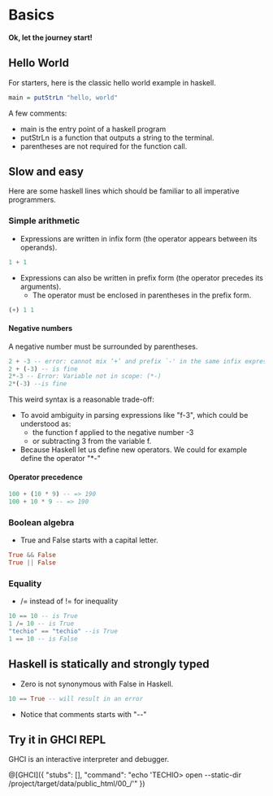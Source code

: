 # Basics

<b>Ok, let the journey start!</b><br/>

## Hello World
For starters, here is the classic hello world example in haskell.

```haskell runnable
main = putStrLn "hello, world"
```

A few comments:
* main is the entry point of a haskell program
* putStrLn is a function that outputs a string to the terminal.
* parentheses are not required for the function call.

## Slow and easy
Here are some haskell lines which should be familiar to all imperative programmers.

### Simple arithmetic
* Expressions are written in infix form (the operator appears between its operands).

```haskell
1 + 1
```
* Expressions can also be written in prefix form (the operator precedes its arguments).
  * The operator must be enclosed in parentheses in the prefix form.
```haskell
(+) 1 1
```

#### Negative numbers
A negative number must be surrounded by parentheses.

```haskell
2 + -3 -- error: cannot mix ‘+’ and prefix `-' in the same infix expression
2 + (-3) -- is fine
2*-3 -- Error: Variable not in scope: (*-)
2*(-3) --is fine
```
This weird syntax is a reasonable trade-off:
* To avoid ambiguity in parsing expressions like "f-3", which could be understood as:
  * the function f applied to the negative number -3
  * or subtracting 3 from the variable f. 
* Because Haskell let us define new operators. We could for example define the operator "*-"

#### Operator precedence

```haskell
100 + (10 * 9) -- => 190
100 + 10 * 9 -- => 190
```

### Boolean algebra

* True and False starts with a capital letter.
```haskell
True && False
True || False
```

### Equality
* /= instead of != for inequality
```haskell
10 == 10 -- is True
1 /= 10 -- is True
"techio" == "techio" --is True
1 == 10 -- is False
```

## Haskell is statically and strongly typed
* Zero is not synonymous with False in Haskell.

```haskell
10 == True -- will result in an error
```

* Notice that comments starts with "--"

## Try it in GHCI REPL
GHCI is an interactive interpreter and debugger.

@[GHCI]({ "stubs": [], "command": "echo 'TECHIO> open --static-dir /project/target/data/public_html/00_/'" })